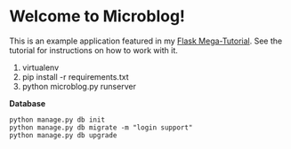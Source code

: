# Welcome to Microblog!

This is an example application featured in my [Flask Mega-Tutorial](https://blog.miguelgrinberg.com/post/the-flask-mega-tutorial-part-i-hello-world). See the tutorial for instructions on how to work with it.

1. virtualenv
1. pip install -r requirements.txt
1. python microblog.py runserver


**Database**
```
python manage.py db init
python manage.py db migrate -m "login support"
python manage.py db upgrade
```
